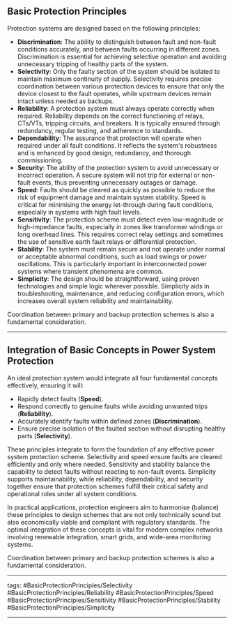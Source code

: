 ## Basic Protection Principles
Protection systems are designed based on the following principles:

- **Discrimination**: The ability to distinguish between fault and non-fault conditions accurately, and between faults occurring in different zones. Discrimination is essential for achieving selective operation and avoiding unnecessary tripping of healthy parts of the system.
- **Selectivity**: Only the faulty section of the system should be isolated to maintain maximum continuity of supply. Selectivity requires precise coordination between various protection devices to ensure that only the device closest to the fault operates, while upstream devices remain intact unless needed as backups. 
- **Reliability**: A protection system must always operate correctly when required. Reliability depends on the correct functioning of relays, CTs/VTs, tripping circuits, and breakers. It is typically ensured through redundancy, regular testing, and adherence to standards.
- **Dependability**: The assurance that protection will operate when required under all fault conditions. It reflects the system's robustness and is enhanced by good design, redundancy, and thorough commissioning.
- **Security**: The ability of the protection system to avoid unnecessary or incorrect operation. A secure system will not trip for external or non-fault events, thus preventing unnecessary outages or damage.
- **Speed**: Faults should be cleared as quickly as possible to reduce the risk of equipment damage and maintain system stability. Speed is critical for minimising the energy let-through during fault conditions, especially in systems with high fault levels.
- **Sensitivity**: The protection scheme must detect even low-magnitude or high-impedance faults, especially in zones like transformer windings or long overhead lines. This requires correct relay settings and sometimes the use of sensitive earth fault relays or differential protection.
- **Stability**: The system must remain secure and not operate under normal or acceptable abnormal conditions, such as load swings or power oscillations. This is particularly important in interconnected power systems where transient phenomena are common.
- **Simplicity**: The design should be straightforward, using proven technologies and simple logic wherever possible. Simplicity aids in troubleshooting, maintenance, and reducing configuration errors, which increases overall system reliability and maintainability.

Coordination between primary and backup protection schemes is also a fundamental consideration.

---
## Integration of Basic Concepts in Power System Protection

An ideal protection system would integrate all four fundamental concepts effectively, ensuring it will:

- Rapidly detect faults (**Speed**).
- Respond correctly to genuine faults while avoiding unwanted trips (**Reliability**).
- Accurately identify faults within defined zones (**Discrimination**).
- Ensure precise isolation of the faulted section without disrupting healthy parts (**Selectivity**).

These principles integrate to form the foundation of any effective power system protection scheme. Selectivity and speed ensure faults are cleared efficiently and only where needed. Sensitivity and stability balance the capability to detect faults without reacting to non-fault events. Simplicity supports maintainability, while reliability, dependability, and security together ensure that protection schemes fulfill their critical safety and operational roles under all system conditions.

In practical applications, protection engineers aim to harmonise (balance) these principles to design schemes that are not only technically sound but also economically viable and compliant with regulatory standards. The optimal integration of these concepts is vital for modern complex networks involving renewable integration, smart grids, and wide-area monitoring systems.

Coordination between primary and backup protection schemes is also a fundamental consideration.

---
tags:
#BasicProtectionPrinciples/Selectivity
#BasicProtectionPrinciples/Reliability
#BasicProtectionPrinciples/Speed
#BasicProtectionPrinciples/Sensitivity
#BasicProtectionPrinciples/Stability
#BasicProtectionPrinciples/Simplicity

---



